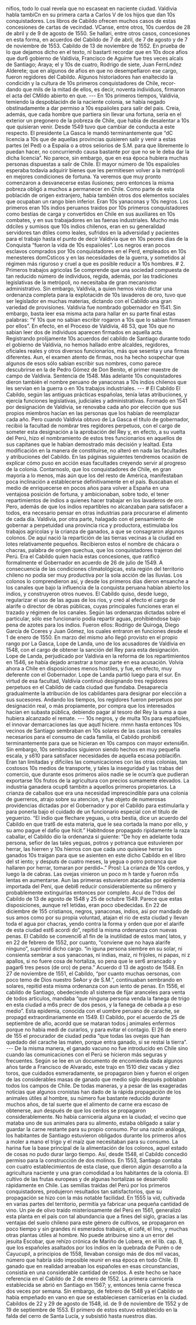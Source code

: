 nifios, todo lo cual revela que no escaseat en naciente ciudad. Valdivia habla tambiCn en su primera carta a Carlos V de los hijos que dan 10s conquistadores. Los libros de Cabildo ofrecen muchos casos de estas concesiones de cartas de vecindad. VCanse, entre otros, 10s cuerdos de 28 de abril y de 9 de agosto de 1550. Se hallari, entre otros casos, concesiones en esta forma, en acuerdos del Cabildo de 7 de abril, de 7 de agosto y de 7 de noviembre de 1553. Cabildo de 13 de noviembre de 1552. En prueba de lo que dejamos dicho en el texto, nl bastarti recordar que en 10s doce afios que dur6 gobierno de Valdivia, Francisco de Aguirre fue tres veces alcals de Santiago; Araya; el y 10s de cuatro, Rodrigo de siete, Juan FernLndez Alderete; que en algunos de afios en que no desempefiaron ese cargo, fueron regidores del Cabildo. Algunos historiadores han enaltecido la condicidn y la cultura de 10s primeros conquistadores de Chile, recor- dando que mils de la mitad de ellos, es decir, noventa individuos, firmaron el acta del CMildo abierto en que. --- En 10s primeros tiempos, Valdivia, temiendo la despoblacidn de la naciente colonia, se había negado obstinadamente a dar permiso a 10s espaiioles para salir del pais. Creia, además, que cada hombre que partiera sin llevar una fortuna, seria en el exterior un pregonero de la pobreza de Chile, que habia de desalentar a 10s que quisieran venir. Desde 1549 tuvo que cambiar de conducta a este respecto. El presidente La Gasca le mandó terminantemente que “dC licencia a 10s que de aquellas provincias quisieren salir y venir a estas partes (el Ped) o a Espaiia o a otros seiiorios de S.M. para que libremente lo puedan hacer, no concurriendo causa bastante por que no se le deba dar la dicha licencia”. No parece, sin embargo, que en esa época hubiera muchas personas dispuestas a salir de Chile. El mayor número de 10s espaiioles esperaba todavía adquirir bienes que les permitiesen volver a la metrópoli en mejores condiciones de fortuna. Ya veremos que muy pronto comenzaron a desvanecerse estas ilusiones; pero entonces la misma pobreza obligó a muchos a permanecer en Chile. Como parte de esta poblacidn de origen extranjero, había también otros dos elementos sociales que ocupaban un rango bien inferior. Eran 10s yanaconas y 10s negros. Los primeros eran 10s indios peruanos traidos por 10s primeros conquistadores como bestias de carga y convertidos en Chile en sus auxiliares en 10s combates, y en sus trabajadores en las faenas industriales. Mucho más ddciles y sumisos que 10s indios chilenos, eran en su generalidad servidores tan dtiles como leales, sufridos en la adversidad y pacientes para el trabajo hasta el punto de decir Valdivia que en 10s peores dias de la Conquista “fueron la vida de 10s espaiioles”. Los negros eran pocos esclavos comprados por 10s conquistadores en el Perd, empleados en 10s menesteres domCsticos y en las necesidades de la guerra, y sometidos al régimen más riguroso y cruel a que es posible reducir a 10s hombres. # 2. Primeros trabajos agricolas Se comprende que una sociedad compuesta de tan reducido número de individuos, regida, además, por las tradiciones legislativas de la metrópoli, no necesitaba de gran mecanismo administrativo. Sin embargo, Valdivia, a quien hemos visto dictar una ordenanza completa para la explotacidn de 10s lavaderos de oro, tuvo que ser legislador en muchas materias, dictando con el Cabildo una gran variedad de provisiones. Valdivia fue nombrado gobernador en 1541. Sin embargo, basta leer esa misma acta para hallar en su parte final estas palabras: “Y 10s que no sabian escribir rogaron a 10s que lo sabian firmasen por ellos”. En efecto, en el Proceso de Valdivia, 46 53, que 10s que no sabian leer dos de individuos aparecen firmados en aquella acta. Registrando prolijamente 10s acuerdos del cabildo de Santiago durante todo el gobierno de Valdivia, no hemos hallado entre alcaldes, regidores, oficiales reales y otros diversos funcionarios, más que sesenta y una firmas diferentes. Aun, el examen atento de firmas, nos ha hecho sospechar que algunos de esos sólo sabian escribir sus nombres, como parece descubrirse en la de Pedro Gómez de Don Benito, el primer maestre de campo de Valdivia. Sentencia de 1548. Más adelante 10s conquistadores dieron también el nombre peruano de yanaconas a 10s indios chilenos que les servian en la guerra o en 10s trabajos industriales. --- # El Cabildo El Cabildo, según las antiguas prácticas españolas, tenía latas atribuciones, y ejercía funciones legislativas, judiciales y administrativas. Formado en 1541 por designación de Valdivia, se renovaba cada año por elección que sus propios miembros hacían en las personas que los habían de reemplazar cada año. Pero cuando Valdivia obtuvo de La Gasca el título de gobernador, recibió la facultad de nombrar tres regidores perpetuos, con el cargo de someter esta designación a la aprobación del Rey y, en efecto, a su vuelta del Perú, hizo el nombramiento de estos tres funcionarios en aquellos de sus capitanes que le habían demostrado más decisión y lealtad. Esta modificación en la manera de constituirse, no alteró en nada las facultades y atribuciones del Cabildo. En las páginas siguientes tendremos ocasión de explicar cómo puso en acción esas facultades creyendo servir al progreso de la colonia. Contarnoslo, que los conquistadores de Chile, en gran mayoría a lo menos, más aún que los del resto de América, manifestaban poca inclinación a establecerse definitivamente en el país. Buscaban el medio de enriquecerse en pocos años para volver a España en una ventajosa posición de fortuna, y ambicionaban, sobre todo, el tener repartimientos de indios a quienes hacer trabajar en los lavaderos de oro. Pero, además de que los indios repartibles no alcanzaban para satisfacer a todos, era necesario pensar en otras industrias para procurarse el alimento de cada día. Valdivia, por otra parte, halagado con el pensamiento de gobernar a perpetuidad una provincia rica y productora, estimulaba los trabajos agrícolas y la crianza de ganados, a que se consagraron algunos colonos. De aquí nació la repartición de las tierras vecinas a la ciudad en lotes relativamente pequeños. Recibieron estos el nombre de chácara o chacras, palabra de origen quechua, que los conquistadores trajeron del Perú. Era el Cabildo quien hacía estas concesiones, que ratificó formalmente el Gobernador en acuerdo de 26 de julio de 1549. A consecuencia de las condiciones climatológicas, esta región del territorio chileno no podía ser muy productiva por la sola acción de las lluvias. Los colonos lo comprendieron así, y desde los primeros días dieron ensanche a los canales que bajo la influencia de la conquista peruana habían abierto los indios, y construyeron otros nuevos. El Cabildo quiso, desde luego, regularizar el uso de las aguas de los ríos, y creó al efecto el cargo de alarife o director de obras públicas, cuyas principales funciones eran el trazado y régimen de los canales. Según las ordenanzas dictadas sobre el particular, sólo ese funcionario podía repartir aguas, prohibiéndose bajo pena de azotes para los indios. Fueron ellos: Rodrigo de Quiroga, Diego García de Cceres y Juan Gómez, los cuales entraron en funciones desde el 1 de enero de 1550. En marzo del mismo año llegó provisto en el propio rango por La Gasca, Lope de Landa, uno de los acusadores de Valdivia en 1548, con el cargo de obtener la sanción del Rey para esta designación. Lope de Landa, perjudicado por Valdivia en la reforma de los repartimientos en 1546, se había dejado arrastrar a tomar parte en esa acusación. Volvía ahora a Chile en disposiciones menos hostiles, y fue, en efecto, muy deferente con el Gobernador. Lope de Landa partió luego para el sur. En virtud de esa facultad, Valdivia continuó designando tres regidores perpetuos en el Cabildo de cada ciudad que fundaba. Desaparecía gradualmente la atribución de los cabildantes para designar por elección a sus sucesores. Andando los tiempos, los regidores fueron perpetuos por designación real, o más propiamente, por compra que los interesados hacían en subasta pública, debiendo pagar al tesoro del Rey la suma a que hubiera alcanzado el remate. --- 10s negros, y de multa 10s para espafioles, el innovar demarcaciones las que aqutl hiciere. rnmn hasta entonces 10s vecinos de Santiago sembraban en 10s solares de las casas los cereales necesarios para el consumo de cada familia, el Cabildo prohibi6 terminantemente para que se hicieran en 10s campos con mayor extensi6n. Sin embargo, 10s sembradios siguieron siendo hechos en muy pequefia escala, y s610 para satisfacer necesidades de aquella escasa poblaci6n. Eran tan limitadas y dificiles las comunicaciones con las otras colonias, tan costosos 10s medios de transporte, y tales la inseguridad y las trabas del comercio, que durante esos primeros aiios nadie se le ocum’a que pudieran exportarse 10s frutos de la agricultura con precios sumamente elevados. La industria ganadera ocup6 tambitn a aquellos primeros propietarios. La crianza de caballos que era una necesidad imprescindible para una colonia de guerreros, atrajo sobre su atencion, y fue objeto de numerosas providencias dictadas por el Gobernador y por el Cabildo para estimularla y para ponerla bajo el cuidado de un funcionario especial con el titulo de yeguerizo. “El indio que flechare yeguas, u otra bestia, dice un acuerdo del Cabildo en que trat6 de esta materia, que le sea cortada la mano por ello, y su amo pague el dafio que hicit.” Habitndose propagado ripidamente la raza caballar, el Cabildo dio la ordenanza si guiente: “De hoy en adelante toda persona, sefior de las tales yeguas, potros y potranca que estuvieren por herrar, las hierren y 10s hierros con que cada uno quisiese herrar los ganados 10s traigan para que se asienten en este dicho Cabildo en el libro del st iento; y desputs de cuatro meses, la yegua o potro potranca que hallaren por herrar, tomaran por perdid~.” Prosl: La crianza de 10s cerdos, y luego la de cabras. Las ovejas vinieron un poco m h tarde y fueron m5s lentas en aumentarse. Aun las primeras estuvieron atacadas por epidemia importada del Peni, que debi6 reducir considerablemente su n6mero y probablemente extinguirlas entonces por completo. Acui de 1’rdos del Cabildo de 13 de agosto de 1548 y 25 de octubre 1549. Parece que estas disposiciones, aunque re1 letidas, eran poco obedecidas. En 22 de diciembre de 155 cristianos, negros, yanaconas, indios, asi por mandado de sus amos como por su propia voluntad, atajan el rio de esta ciudad y llevan toda el agua por chacras, yendo contra la forma y orden que por el alarife de esta ciudad est6 acordi do”, repitid la misma ordenanza con nuevas penas. El Cabildo se convenci6 a1 fin de la inutilidad de estos man( latos, y en 22 de febrero de 1552, por cuanto, “conviene que no haya alarife ninguno”, suprimid dicho cargo. “in iguna persona siembre en su solar, ni consienta sembrar a sus yanaconas, ni indias, maiz, ni frijoles, ni papas, ni z apallos, si no fuere cosa de hortaliza, so pena que le ser6 arrancado y pagar6 tres pesos (de oro) de pena.” Acuerdo d 13 de agosto de 1548. En 27 de noviembre de 1551, el Cabildo, “por cuanto muchas oersonas, con poco temo de Dios nuestro SeAor y de S.M.”, continuaban sembrando en solares, repitid esta misma ordenanza con aun iento de penas. En 1556, el cabildo de Santiago, obedeciendo a1 sistema de fijar aranceles para venta de todos articulos, mandaba “que ninguna persona venda la fanega de trigo en esta ciudad a m6s precr de dos pesos, y la fanega de cebada a p eso medio”. Esta epidemia, conocida con el uombre peruano de carache, se propagd extraordinariamente en 1549. El Cabildo, por el acuerdo de 25 de septiembre de afio, acordd que se mataran todos j animales enfermos porque no habia medi de curarlos, y para evitar el contagio. El 26 de enero de 155 el procurador de ciudad pedia “que todas las ovejas que han quedado del carache las maten, porque entra ganado, si se restai la tierra”. --- De la misma manera, el ganado vacuno no fue introducido en Chile sino cuando las comunicaciones con el Perú se hicieron más seguras y frecuentes. Según se lee en un documento de encomienda dada algunos años tarde a Francisco de Alvarado, este trajo en 1510 diez vacas y diez toros, que cuidados esmeradamente, se propagaron bien y fueron el origen de las considerables masas de ganado que medio siglo después poblaban todos los campos de Chile. De todas maneras, y a pesar de las exageradas noticias que algunos cronistas han dado de la rápida propagación de los animales útiles al hombre, su número fue bastante reducido durante muchos años, de tal suerte que el alimento de carne era escaso de obtenerse, aun después de que los cerdos se propagaron considerablemente. No había carnicería alguna en la ciudad; el vecino que mataba uno de sus animales para su alimento, estaba obligado a salar y guardar la carne restante para su propio consumo. Por una razón análoga, los habitantes de Santiago estuvieron obligados durante los primeros años a moler a mano el trigo y el maíz que necesitaban para su consumo. La harina fue la base principal de la alimentación de los colonos, aquel estado de cosas no pudo durar largo tiempo. Así, desde 1548, el Cabildo concedió permiso para la construcción de dos molinos. En 1553, Santiago contaba con cuatro establecimientos de esta clase, que dieron algún desarrollo a la agricultura naciente y una gran comodidad a los habitantes de la colonia. El cultivo de las frutas europeas y de algunas hortalizas se desarrolló rápidamente en Chile. Las semillas traídas del Perú por los primeros conquistadores, produjeron resultados tan satisfactorios, que su propagación se hizo con la más notable facilidad. En 1555 la vid, cultivada en varias partes del territorio, permitía ya fabricar una pequeña cantidad de vino. Un pie de olivo traído misteriosamente del Perú en 1561, generalizó esta planta en el país con tal abundancia que a fines del siglo, gracias a las ventajas del suelo chileno para este género de cultivos, se propagaron en poco tiempo y sin grandes ni esmerados trabajos, el café, el lino, y muchas otras plantas útiles al hombre. No puede atribuirse sino a un error del jesuita Escobar, que rehízo crónica de Mariño de Lobera, en el lib. cap. 8, que los españoles asaltados por los indios en la quebrada de Purén o de Cayucupil, a principios de 1558, llevaban consigo más de dos mil vacas, número que habría sido imposible reunir en esa época en todo Chile. El ganado que en realidad arreaban los españoles en esas circunstancias, consistía en una considerable cantidad de cerdos. A este hecho se hace referencia en el Cabildo de 2 de enero de 1552. La primera carnicería establecida se abrió en Santiago en 1567; y, entonces tenía carne fresca dos veces por semana. Sin embargo, de febrero de 1548 ya el Cabildo se había empeñado en vano en que se estableciesen carnicerías en la ciudad. Cabildos de 22 y 29 de agosto de 1548, id. de 9 de noviembre de 1552 y de 19 de septiembre de 1553. El primero de estos estuvo establecido en la falda del cerro de Santa Lucía, y subsistió hasta nuestros días.